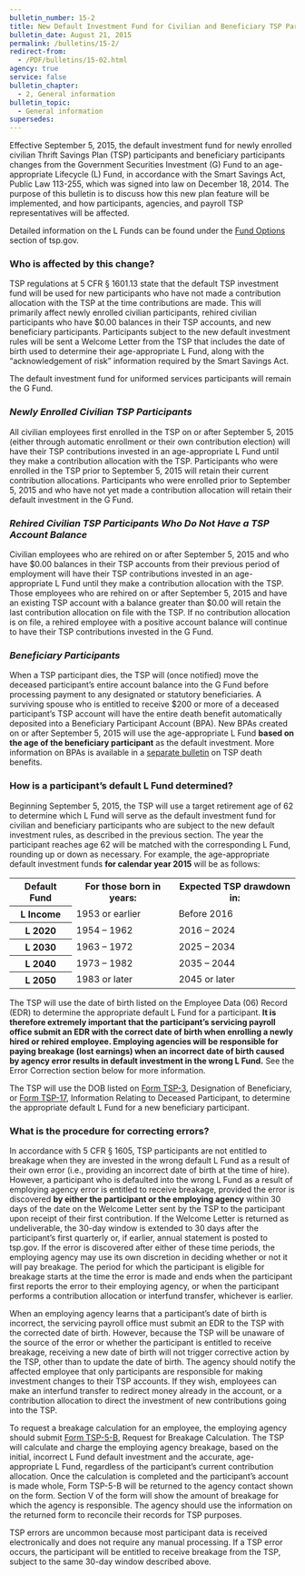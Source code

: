 ```yaml
---
bulletin_number: 15-2
title: New Default Investment Fund for Civilian and Beneficiary TSP Participants
bulletin_date: August 21, 2015
permalink: /bulletins/15-2/
redirect-from:
  - /PDF/bulletins/15-02.html
agency: true
service: false
bulletin_chapter:
  - 2, General information
bulletin_topic:
  - General information
supersedes:
---
```


Effective September 5, 2015, the default investment fund for newly enrolled civilian Thrift Savings Plan (TSP) participants and beneficiary participants changes from the Government Securities Investment (G) Fund to an age-appropriate Lifecycle (L) Fund, in accordance with the Smart Savings Act, Public Law 113-255, which was signed into law on December 18, 2014. The purpose of this bulletin is to discuss how this new plan feature will be implemented, and how participants, agencies, and payroll TSP representatives will be affected.

<p>Detailed information on the L Funds can be found under the <a href="../../InvestmentFunds/FundOptions/index.html" target="\_blank">Fund Options</a> section of tsp.gov.</p>
<h3>Who is affected by this change?</h3>
<p>TSP regulations at 5 CFR § 1601.13 state that the default TSP investment fund will be used for new participants who have not made a contribution allocation with the TSP at the time contributions are made. This will primarily affect newly enrolled civilian participants, rehired civilian participants who have $0.00 balances in their TSP accounts, and new beneficiary participants. Participants subject to the new default investment rules will be sent a Welcome Letter from the TSP that includes the date of birth used to determine their age-appropriate L Fund, along with the “acknowledgement of risk” information required by the Smart Savings Act.</p>
<p>The default investment fund for uniformed services participants will remain the G Fund.</p>
<h3><strong><em>Newly Enrolled Civilian TSP Participants</em></strong></h3>
<p>All civilian employees first enrolled in the TSP on or after September 5, 2015 (either through automatic enrollment or their own contribution election) will have their TSP contributions invested in an age-appropriate L Fund until they make a contribution allocation with the TSP. Participants who were enrolled in the TSP prior to September 5, 2015 will retain their current contribution allocations. Participants who were enrolled prior to September 5, 2015 and who have not yet made a contribution allocation will retain their default investment in the G Fund.</p>
<h3><em>Rehired Civilian TSP Participants Who Do Not Have a TSP Account Balance</em></h3>
<p>Civilian employees who are rehired on or after September 5, 2015 and who have $0.00 balances in their TSP accounts from their previous period of employment will have their TSP contributions invested in an age-appropriate L Fund until they make a contribution allocation with the TSP. Those employees who are rehired on or after September 5, 2015 and have an existing TSP account with a balance greater than $0.00 will retain the last contribution allocation on file with the TSP. If no contribution allocation is on file, a rehired employee with a positive account balance will continue to have their TSP contributions invested in the G Fund.</p>
<h3><em>Beneficiary Participants</em></h3>
<p>When a TSP participant dies, the TSP will (once notified) move the deceased participant’s entire account balance into the G Fund before processing payment to any designated or statutory beneficiaries. A surviving spouse who is entitled to receive $200 or more of a deceased participant’s TSP account will have the entire death benefit automatically deposited into a Beneficiary Participant Account (BPA). New BPAs created on or after September 5, 2015 will use the age-appropriate L Fund <strong>based on the age of the beneficiary participant</strong> as the default investment. More information on BPAs is available in a <a class="popup" href="14-04.html" title="This file opens in a new window.">separate bulletin</a> on TSP death benefits.</p>
<h3>How is a participant’s default L Fund determined?</h3>
<p>Beginning September 5, 2015, the TSP will use a target retirement age of 62 to determine which L Fund will serve as the default investment fund for civilian and beneficiary participants who are subject to the new default investment rules, as described in the previous section. The year the participant reaches age 62 will be matched with the corresponding L Fund, rounding up or down as necessary. For example, the age-appropriate default investment funds <strong>for calendar year 2015</strong> will be as follows:</p>
<table class="tableRegular">
<tbody>
<tr><th scope="col">Default Fund</th><th scope="col">For those born in years:</th><th scope="col">Expected TSP drawdown in:</th></tr>
<tr><th scope="row">L Income</th>
<td>1953 or earlier</td>
<td>Before 2016</td>
</tr>
<tr><th scope="row">L 2020</th>
<td>1954 – 1962</td>
<td>2016 – 2024</td>
</tr>
<tr><th scope="row">L 2030</th>
<td>1963 – 1972</td>
<td>2025 – 2034</td>
</tr>
<tr><th scope="row">L 2040</th>
<td>1973 – 1982</td>
<td>2035 – 2044</td>
</tr>
<tr><th scope="row">L 2050</th>
<td>1983 or later</td>
<td>2045 or later</td>
</tr>
</tbody>
</table>
<p>The TSP will use the date of birth listed on the Employee Data (06) Record (EDR) to determine the appropriate default L Fund for a participant.<strong> It is therefore extremely important that the participant’s servicing payroll office submit an EDR with the correct date of birth when enrolling a newly hired or rehired employee. Employing agencies will be responsible for paying breakage (lost earnings) when an incorrect date of birth caused by agency error results in default investment in the wrong L Fund.</strong> See the Error Correction section below for more information.</p>
<p>The TSP will use the DOB listed on <a class="popup pdf" href="../formspubs/tsp-3.pdf">Form TSP-3</a>, Designation of Beneficiary, or <a class="popup pdf" href="../formspubs/tsp-17.pdf">Form TSP-17</a>, Information Relating to Deceased Participant, to determine the appropriate default L Fund for a new beneficiary participant.</p>
<h3>What is the procedure for correcting errors?</h3>
<p>In accordance with 5 CFR § 1605, TSP participants are not entitled to breakage when they are invested in the wrong default L Fund as a result of their own error (i.e., providing an incorrect date of birth at the time of hire). However, a participant who is defaulted into the wrong L Fund as a result of employing agency error is entitled to receive breakage, provided the error is discovered <strong>by either the participant or the employing agency</strong> within 30 days of the date on the Welcome Letter sent by the TSP to the participant upon receipt of their first contribution. If the Welcome Letter is returned as undeliverable, the 30-day window is extended to 30 days after the participant’s first quarterly or, if earlier, annual statement is posted to tsp.gov. If the error is discovered after either of these time periods, the employing agency may use its own discretion in deciding whether or not it will pay breakage. The period for which the participant is eligible for breakage starts at the time the error is made and ends when the participant first reports the error to their employing agency, or when the participant performs a contribution allocation or interfund transfer, whichever is earlier.</p>
<p>When an employing agency learns that a participant’s date of birth is incorrect, the servicing payroll office must submit an EDR to the TSP with the corrected date of birth. However, because the TSP will be unaware of the source of the error or whether the participant is entitled to receive breakage, receiving a new date of birth will not trigger corrective action by the TSP, other than to update the date of birth. The agency should notify the affected employee that only participants are responsible for making investment changes to their TSP accounts. If they wish, employees can make an interfund transfer to redirect money already in the account, or a contribution allocation to direct the investment of new contributions going into the TSP.</p>
<p>To request a breakage calculation for an employee, the employing agency should submit <a class="popup pdf" href="../payrollforms/tsp-5-b.pdf">Form TSP-5-B</a>, Request for Breakage Calculation. The TSP will calculate and charge the employing agency breakage, based on the initial, incorrect L Fund default investment and the accurate, age-appropriate L Fund, regardless of the participant’s current contribution allocation. Once the calculation is completed and the participant’s account is made whole, Form TSP-5-B will be returned to the agency contact shown on the form. Section V of the form will show the amount of breakage for which the agency is responsible. The agency should use the information on the returned form to reconcile their records for TSP purposes.</p>
<p>TSP errors are uncommon because most participant data is received electronically and does not require any manual processing. If a TSP error occurs, the participant will be entitled to receive breakage from the TSP, subject to the same 30-day window described above.</p>

<!-- CONTENT END -->

